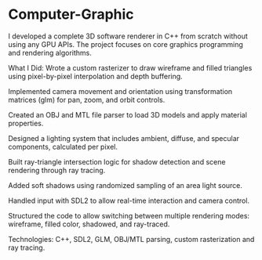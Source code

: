 # Computer-Graphic

I developed a complete 3D software renderer in C++ from scratch without using any GPU APIs. The project focuses on core graphics programming and rendering algorithms.

What I Did:
Wrote a custom rasterizer to draw wireframe and filled triangles using pixel-by-pixel interpolation and depth buffering.

Implemented camera movement and orientation using transformation matrices (glm) for pan, zoom, and orbit controls.

Created an OBJ and MTL file parser to load 3D models and apply material properties.

Designed a lighting system that includes ambient, diffuse, and specular components, calculated per pixel.

Built ray-triangle intersection logic for shadow detection and scene rendering through ray tracing.

Added soft shadows using randomized sampling of an area light source.

Handled input with SDL2 to allow real-time interaction and camera control.

Structured the code to allow switching between multiple rendering modes: wireframe, filled color, shadowed, and ray-traced.

Technologies:
C++, SDL2, GLM, OBJ/MTL parsing, custom rasterization and ray tracing.
